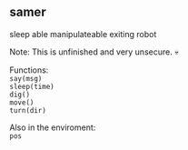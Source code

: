 ## samer  

sleep able manipulateable exiting robot  

Note: This is unfinished and very unsecure. :skull:  

Functions:  
`say(msg)`  
`sleep(time)`  
`dig()`  
`move()`  
`turn(dir)`  

Also in the enviroment:  
`pos`  